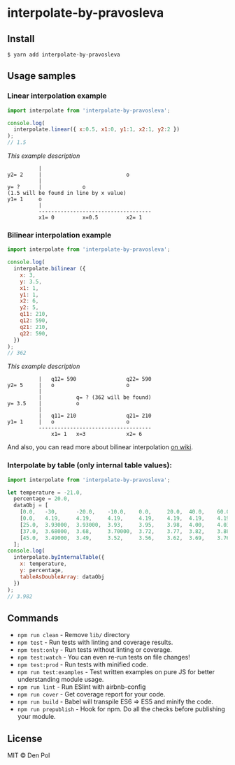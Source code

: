 # interpolate-by-pravosleva

## Install

```
$ yarn add interpolate-by-pravosleva
```

## Usage samples

### Linear interpolation example
```javascript
import interpolate from 'interpolate-by-pravosleva';

console.log(
  interpolate.linear({ x:0.5, x1:0, y1:1, x2:1, y2:2 })
);
// 1.5
```

_This example description_
```
          |
y2= 2     |                           o
          |
y= ?      |             o
(1.5 will be found in line by x value)
y1= 1     o
          |
          ------------------------------------
          x1= 0         x=0.5         x2= 1
```

### Bilinear interpolation example
```javascript
import interpolate from 'interpolate-by-pravosleva';

console.log(
  interpolate.bilinear ({
    x: 3,
    y: 3.5,
    x1: 1,
    y1: 1,
    x2: 6,
    y2: 5,
    q11: 210,
    q12: 590,
    q21: 210,
    q22: 590,
  })
);
// 362
```

_This example description_
```
          |   q12= 590                q22= 590
y2= 5     |   o                       o
          |
          |           q= ? (362 will be found)
y= 3.5    |           o
          |
          |   q11= 210                q21= 210
y1= 1     |   o                       o
          ------------------------------------
              x1= 1   x=3             x2= 6
```

And also, you can read more about bilinear interpolation [on wiki](https://ru.wikipedia.org/wiki/%D0%91%D0%B8%D0%BB%D0%B8%D0%BD%D0%B5%D0%B9%D0%BD%D0%B0%D1%8F_%D0%B8%D0%BD%D1%82%D0%B5%D1%80%D0%BF%D0%BE%D0%BB%D1%8F%D1%86%D0%B8%D1%8F "About bilinear interpolation").

### Interpolate by table (only internal table values):
```javascript
import interpolate from 'interpolate-by-pravosleva';

let temperature = -21.0,
  percentage = 20.0,
  dataObj = [
    [0.0,   -30,      -20.0,    -10.0,    0.0,     20.0,  40.0,    60.0,    80.0,    100.0],
    [0.0,   4.19,     4.19,     4.19,     4.19,    4.19,  4.19,    4.19,    4.19,    4.19],
    [25.0,  3.93000,  3.93000,  3.93,     3.95,    3.98,  4.00,    4.03,    4.05,    4.08],
    [37.0,  3.68000,  3.68,     3.70000,  3.72,    3.77,  3.82,    3.88,    3.94,    4.00],
    [45.0,  3.49000,  3.49,     3.52,     3.56,    3.62,  3.69,    3.76,    3.82,    3.89],
  ];
console.log(
  interpolate.byInternalTable({
    x: temperature,
    y: percentage,
    tableAsDoubleArray: dataObj
  })
);
// 3.982
```

## Commands
- `npm run clean` - Remove `lib/` directory
- `npm test` - Run tests with linting and coverage results.
- `npm test:only` - Run tests without linting or coverage.
- `npm test:watch` - You can even re-run tests on file changes!
- `npm test:prod` - Run tests with minified code.
- `npm run test:examples` - Test written examples on pure JS for better understanding module usage.
- `npm run lint` - Run ESlint with airbnb-config
- `npm run cover` - Get coverage report for your code.
- `npm run build` - Babel will transpile ES6 => ES5 and minify the code.
- `npm run prepublish` - Hook for npm. Do all the checks before publishing your module.

## License

MIT © Den Pol
